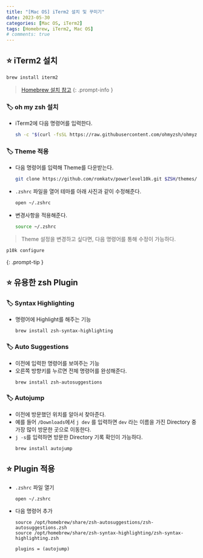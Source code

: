 ```yaml
---
title: "[Mac OS] iTerm2 설치 및 꾸미기"
date: 2023-05-30
categories: [Mac OS, iTerm2]
tags: [Homebrew, iTerm2, Mac OS]
# comments: true
---
```


## ⭐ iTerm2 설치

```bash
brew install iterm2
```

> [Homebrew 설치 참고](https://kyungryeol-yoon.github.io/posts/homebrew-cask)
{: .prompt-info }

### 🏷️ oh my zsh 설치

- iTerm2에 다음 명령어를 입력한다.
    ```bash
    sh -c "$(curl -fsSL https://raw.githubusercontent.com/ohmyzsh/ohmyzsh/master/tools/install.sh)"
    ```

### 🏷️ Theme 적용

- 다음 명령어를 입력해 Theme를 다운받는다.
    ```bash
    git clone https://github.com/romkatv/powerlevel10k.git $ZSH/themes/powerlevel10k
    ```

- `.zshrc` 파일을 열어 테마를 아래 사진과 같이 수정해준다.
    ```bash
    open ~/.zshrc
    ```

- 변경사항을 적용해준다.
    ```bash
    source ~/.zshrc
    ```

> Theme 설정을 변경하고 싶다면, 다음 명령어를 통해 수정이 가능하다.
```bash
p10k configure
```
{: .prompt-tip }

## ⭐ 유용한 zsh Plugin

### 🏷️ Syntax Highlighting

- 명령어에 Highlight를 해주는 기능
    ```bash
    brew install zsh-syntax-highlighting
    ```

### 🏷️ Auto Suggestions

- 이전에 입력한 명령어를 보여주는 기능
- 오른쪽 방향키를 누르면 전체 명령어를 완성해준다.
    ```bash
    brew install zsh-autosuggestions
    ```

### 🏷️ Autojump

- 이전에 방문했던 위치를 알아서 찾아준다.
- 예를 들어 `/Downloads`에서 `j dev` 를 입력하면 `dev` 라는 이름을 가진 Directory 중 가장 많이 방문한 곳으로 이동한다.
- `j -s`를 입력하면 방문한 Directory 기록 확인이 가능하다.
    ```bash
    brew install autojump
    ```

## ⭐ Plugin 적용

- `.zshrc` 파일 열기
    ```bash
    open ~/.zshrc
    ```

- 다음 명령어 추가
    ```
    source /opt/homebrew/share/zsh-autosuggestions/zsh-autosuggestions.zsh
    source /opt/homebrew/share/zsh-syntax-highlighting/zsh-syntax-highlighting.zsh
    ```

    ```
    plugins = (autojump)
    ```